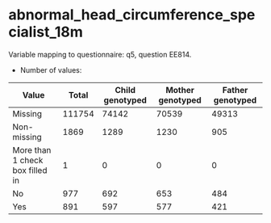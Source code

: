 # abnormal_head_circumference_specialist_18m
Variable mapping to questionnaire: q5, question EE814.
- Number of values:

| Value | Total | Child genotyped | Mother genotyped | Father genotyped |
| ----- | ----- | --------------- | ---------------- | ---------------- |
| Missing | 111754 | 74142 | 70539 | 49313 |
| Non-missing | 1869 | 1289 | 1230 | 905 |
| More than 1 check box filled in | 1 | 0 | 0 |0 |
| No | 977 | 692 | 653 |484 |
| Yes | 891 | 597 | 577 |421 |



